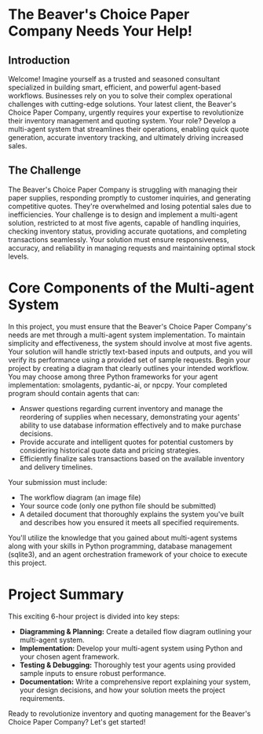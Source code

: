 # The Beaver's Choice Paper Company Needs Your Help!

## Introduction

Welcome! Imagine yourself as a trusted and seasoned consultant specialized in building smart, efficient, and powerful
agent-based workflows. Businesses rely on you to solve their complex operational challenges with cutting-edge solutions.
Your latest client, the Beaver's Choice Paper Company, urgently requires your expertise to revolutionize their inventory
management and quoting system. Your role? Develop a multi-agent system that streamlines their operations, enabling quick
quote generation, accurate inventory tracking, and ultimately driving increased sales.

## The Challenge

The Beaver's Choice Paper Company is struggling with managing their paper supplies, responding promptly to customer
inquiries, and generating competitive quotes. They're overwhelmed and losing potential sales due to inefficiencies. Your
challenge is to design and implement a multi-agent solution, restricted to at most five agents, capable of handling
inquiries, checking inventory status, providing accurate quotations, and completing transactions seamlessly. Your
solution must ensure responsiveness, accuracy, and reliability in managing requests and maintaining optimal stock
levels.

# Core Components of the Multi-agent System

In this project, you must ensure that the Beaver's Choice Paper Company's needs are met through a multi-agent system
implementation. To maintain simplicity and effectiveness, the system should involve at most five agents. Your solution
will handle strictly text-based inputs and outputs, and you will verify its performance using a provided set of sample
requests. Begin your project by creating a diagram that clearly outlines your intended workflow. You may choose among
three Python frameworks for your agent implementation: smolagents, pydantic-ai, or npcpy. Your completed program should
contain agents that can:
- Answer questions regarding current inventory and manage the reordering of supplies when necessary, demonstrating your agents' ability to use database information effectively and to make purchase decisions.
- Provide accurate and intelligent quotes for potential customers by considering historical quote data and pricing strategies.
- Efficiently finalize sales transactions based on the available inventory and delivery timelines.

Your submission must include:

- The workflow diagram (an image file)
- Your source code (only one python file should be submitted)
- A detailed document that thoroughly explains the system you've built and describes how you ensured it meets all specified requirements.

You'll utilize the knowledge that you gained about multi-agent systems along with your skills in Python programming, database management (sqlite3), and an agent orchestration framework of your choice to execute this project.

# Project Summary
This exciting 6-hour project is divided into key steps:

- **Diagramming & Planning:** Create a detailed flow diagram outlining your multi-agent system.
- **Implementation:** Develop your multi-agent system using Python and your chosen agent framework.
- **Testing & Debugging:** Thoroughly test your agents using provided sample inputs to ensure robust performance.
- **Documentation:** Write a comprehensive report explaining your system, your design decisions, and how your solution meets the project requirements.

Ready to revolutionize inventory and quoting management for the Beaver's Choice Paper Company? Let's get started!
